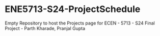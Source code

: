 # ENE5713-S24-ProjectSchedule
Empty Repository to host the Projects page for ECEN - 5713 - S24 Final Project - Parth Kharade, Pranjal Gupta
